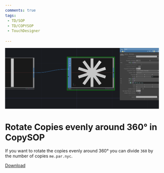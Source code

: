 ```yaml
---
comments: true
tags:
 - TD/SOP
 - TD/COPYSOP
 - TouchDesigner

---
```


![BoolSOP allows to create different Shapes](./img/EvenRotationCopySOP.png)
# Rotate Copies evenly around 360° in CopySOP
If you want to rotate the copies evenly around 360° you can divide `360` by the number of copies `me.par.nyc`.


[Download](./files/Even360degreeRotationCopySOP.tox)    


